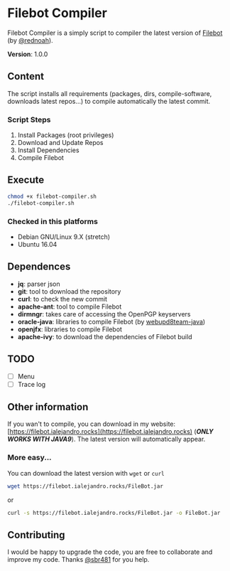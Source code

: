 # Filebot Compiler
Filebot Compiler is a simply script to compiler the latest version of [Filebot](https://github.com/filebot/) (by [@rednoah](https://github.com/rednoah)). 

**Version**: 1.0.0

## Content
The script installs all requirements (packages, dirs, compile-software, downloads latest repos...) to compile automatically the latest commit.

### Script Steps
1. Install Packages (root privileges)
2. Download and Update Repos
3. Install Dependencies
4. Compile Filebot

## Execute
```bash
chmod +x filebot-compiler.sh
./filebot-compiler.sh
```

### Checked in this platforms
* Debian GNU/Linux 9.X (stretch)
* Ubuntu 16.04

## Dependences
* **jq**: parser json
* **git**: tool to download the repository
* **curl**: to check the new commit
* **apache-ant**: tool to compile Filebot
* **dirmngr**: takes care of accessing the OpenPGP keyservers
* **oracle-java**: libraries to compile Filebot (by [webupd8team-java](http://www.webupd8.org))
* **openjfx**: libraries to compile Filebot
* **apache-ivy**: to download the dependencies of Filebot build

## TODO
- [ ] Menu
- [ ] Trace log

## Other information
If you wan't to compile, you can download in my website: [https://filebot.ialejandro.rocks](https://filebot.ialejandro.rocks) (***ONLY WORKS WITH JAVA9***). The latest version will automatically appear.

### More easy...
You can download the latest version with `wget` or `curl`
```bash
wget https://filebot.ialejandro.rocks/FileBot.jar
```
or
```bash
curl -s https://filebot.ialejandro.rocks/FileBot.jar -o FileBot.jar
```

## Contributing
I would be happy to upgrade the code, you are free to collaborate and improve my code. Thanks [@sbr481](https://github.com/sbr481) for you help.
